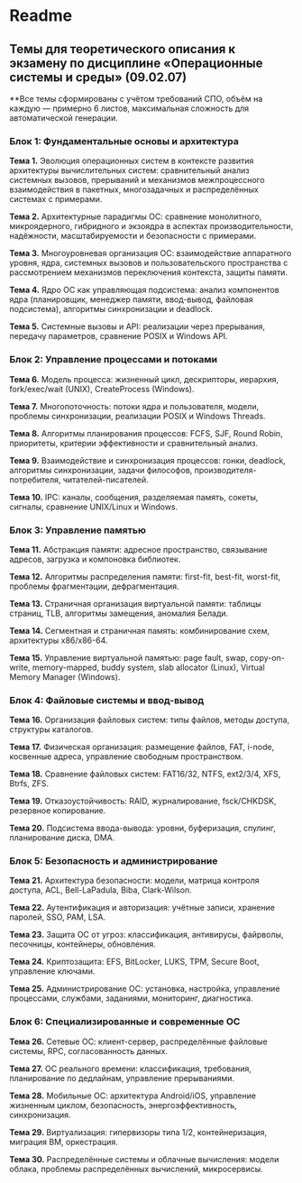 # Readme

## Темы для теоретического описания к экзамену по дисциплине «Операционные системы и среды» (09.02.07)

**Все темы сформированы с учётом требований СПО, объём на каждую — примерно 6 листов, максимальная сложность для автоматической генерации.

### Блок 1: Фундаментальные основы и архитектура

**Тема 1.** Эволюция операционных систем в контексте развития архитектуры вычислительных систем: сравнительный анализ системных вызовов, прерываний и механизмов межпроцессного взаимодействия в пакетных, многозадачных и распределённых системах с примерами.

**Тема 2.** Архитектурные парадигмы ОС: сравнение монолитного, микроядерного, гибридного и экзоядра в аспектах производительности, надёжности, масштабируемости и безопасности с примерами.

**Тема 3.** Многоуровневая организация ОС: взаимодействие аппаратного уровня, ядра, системных вызовов и пользовательского пространства с рассмотрением механизмов переключения контекста, защиты памяти.

**Тема 4.** Ядро ОС как управляющая подсистема: анализ компонентов ядра (планировщик, менеджер памяти, ввод-вывод, файловая подсистема), алгоритмы синхронизации и deadlock.

**Тема 5.** Системные вызовы и API: реализации через прерывания, передачу параметров, сравнение POSIX и Windows API.

### Блок 2: Управление процессами и потоками

**Тема 6.** Модель процесса: жизненный цикл, дескрипторы, иерархия, fork/exec/wait (UNIX), CreateProcess (Windows).

**Тема 7.** Многопоточность: потоки ядра и пользователя, модели, проблемы синхронизации, реализации POSIX и Windows Threads.

**Тема 8.** Алгоритмы планирования процессов: FCFS, SJF, Round Robin, приоритеты, критерии эффективности и сравнительный анализ.

**Тема 9.** Взаимодействие и синхронизация процессов: гонки, deadlock, алгоритмы синхронизации, задачи философов, производителя-потребителя, читателей-писателей.

**Тема 10.** IPC: каналы, сообщения, разделяемая память, сокеты, сигналы, сравнение UNIX/Linux и Windows.

### Блок 3: Управление памятью

**Тема 11.** Абстракция памяти: адресное пространство, связывание адресов, загрузка и компоновка библиотек.

**Тема 12.** Алгоритмы распределения памяти: first-fit, best-fit, worst-fit, проблемы фрагментации, дефрагментация.

**Тема 13.** Страничная организация виртуальной памяти: таблицы страниц, TLB, алгоритмы замещения, аномалия Белади.

**Тема 14.** Сегментная и страничная память: комбинирование схем, архитектуры x86/x86-64.

**Тема 15.** Управление виртуальной памятью: page fault, swap, copy-on-write, memory-mapped, buddy system, slab allocator (Linux), Virtual Memory Manager (Windows).

### Блок 4: Файловые системы и ввод-вывод

**Тема 16.** Организация файловых систем: типы файлов, методы доступа, структуры каталогов.

**Тема 17.** Физическая организация: размещение файлов, FAT, i-node, косвенные адреса, управление свободным пространством.

**Тема 18.** Сравнение файловых систем: FAT16/32, NTFS, ext2/3/4, XFS, Btrfs, ZFS.

**Тема 19.** Отказоустойчивость: RAID, журналирование, fsck/CHKDSK, резервное копирование.

**Тема 20.** Подсистема ввода-вывода: уровни, буферизация, спулинг, планирование диска, DMA.

### Блок 5: Безопасность и администрирование

**Тема 21.** Архитектура безопасности: модели, матрица контроля доступа, ACL, Bell-LaPadula, Biba, Clark-Wilson.

**Тема 22.** Аутентификация и авторизация: учётные записи, хранение паролей, SSO, PAM, LSA.

**Тема 23.** Защита ОС от угроз: классификация, антивирусы, файрволы, песочницы, контейнеры, обновления.

**Тема 24.** Криптозащита: EFS, BitLocker, LUKS, TPM, Secure Boot, управление ключами.

**Тема 25.** Администрирование ОС: установка, настройка, управление процессами, службами, заданиями, мониторинг, диагностика.

### Блок 6: Специализированные и современные ОС

**Тема 26.** Сетевые ОС: клиент-сервер, распределённые файловые системы, RPC, согласованность данных.

**Тема 27.** ОС реального времени: классификация, требования, планирование по дедлайнам, управление прерываниями.

**Тема 28.** Мобильные ОС: архитектура Android/iOS, управление жизненным циклом, безопасность, энергоэффективность, синхронизация.

**Тема 29.** Виртуализация: гипервизоры типа 1/2, контейнеризация, миграция ВМ, оркестрация.

**Тема 30.** Распределённые системы и облачные вычисления: модели облака, проблемы распределённых вычислений, микросервисы.